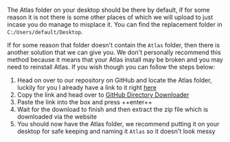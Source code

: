 The Atlas folder on your desktop should be there by default, if for some reason it is not there is some other places of which we will upload to just incase you do manage to misplace it. You can find the replacement folder in `C:/Users/default/Desktop`.

If for some reason that folder doesn't contain the `Atlas` folder, then there is another solution that we can give you. We don't personally recommend this method because it means that your Atlas install may be broken and you may need to reinstall Atlas. If you wish though you can follow the steps below:

1. Head on over to our repository on GitHub and locate the Atlas folder, luckily for you I already have a link to it right [here](https://github.com/Atlas-OS/Atlas/tree/main/src/Executables/Atlas)
2. Copy the link and head over to [GitHub Directory Downloader](https://download-directory.github.io/)
3. Paste the link into the box and press ++enter++
4. Wait for the download to finish and then extract the zip file which is downloaded via the website
5. You should now have the Atlas folder, we recommend putting it on your desktop for safe keeping and naming it `Atlas` so it doesn't look messy